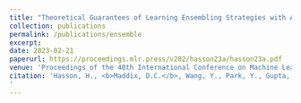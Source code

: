```yaml
---
title: "Theoretical Guarantees of Learning Ensembling Strategies with Applications to Time Series Forecasting"
collection: publications
permalink: /publications/ensemble
excerpt:
date: 2023-02-21
paperurl: https://proceedings.mlr.press/v202/hasson23a/hasson23a.pdf
venue: 'Proceedings of the 40th International Conference on Machine Learning (ICML)'
citation: 'Hasson, H., <b>Maddix, D.C.</b>, Wang, Y., Park, Y., Gupta, G., (2023). &quot;Theoretical Guarantees of Learning Ensembling Strategies with Applications to Time Series Forecasting.&quot; <i>Proceedings of the 40th International Conference on Machine Learning (ICML), PMLR</i>. 202:12616-12632.
'
---
```

